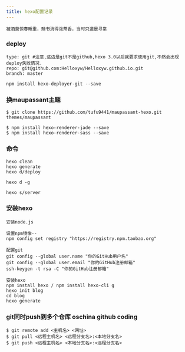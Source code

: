 ```yaml
---
title: hexo配置记录
---
```


``` 
被酒莫惊春睡重，赌书消得泼茶香，当时只道是寻常
```
<!-- more -->

### deploy

```
type: git #注意,这边是git不是github,hexo 3.0以后就要求使用git,不然会出现deploy失败情况.  
repo: git@github.com:Helloxyw/Helloxyw.github.io.git  
branch: master

npm install hexo-deployer-git --save  
```

### 换maupassant主题
```
$ git clone https://github.com/tufu9441/maupassant-hexo.git themes/maupassant

$ npm install hexo-renderer-jade --save
$ npm install hexo-renderer-sass --save
```

### 命令
```
hexo clean
hexo generate
hexo d/deploy

hexo d -g

hexo s/server
```

### 安装hexo
```
安装node.js

设置npm镜像--
npm config set registry "https://registry.npm.taobao.org"

配置git
git config --global user.name "你的GitHub用户名"
git config --global user.email "你的GitHub注册邮箱"
ssh-keygen -t rsa -C "你的GitHub注册邮箱"

安装hexo
npm install hexo / npm install hexo-cli g
hexo init blog
cd blog
hexo generate
```


### git同时push到多个仓库 oschina github coding
```
$ git remote add <主机名> <网址>
$ git pull <远程主机名> <远程分支名>:<本地分支名>
$ git push <远程主机名> <本地分支名>:<远程分支名>

```